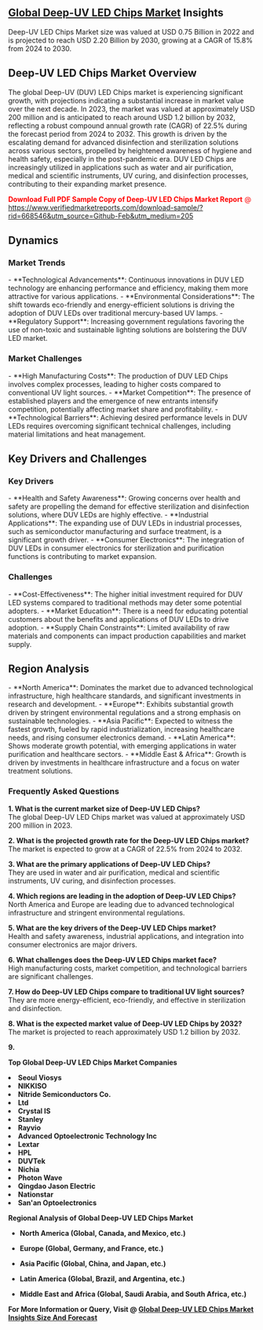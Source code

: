 <h2><a href="https://www.verifiedmarketreports.com/download-sample/?rid=668546&amp;utm_source=Github&amp;utm_medium=205" target="_blank">Global Deep-UV LED Chips Market</a> Insights</h2><p>Deep-UV LED Chips Market size was valued at USD 0.75 Billion in 2022 and is projected to reach USD 2.20 Billion by 2030, growing at a CAGR of 15.8% from 2024 to 2030.</p><p><h2>Deep-UV LED Chips Market Overview</h2> The global Deep-UV (DUV) LED Chips market is experiencing significant growth, with projections indicating a substantial increase in market value over the next decade. In 2023, the market was valued at approximately USD 200 million and is anticipated to reach around USD 1.2 billion by 2032, reflecting a robust compound annual growth rate (CAGR) of 22.5% during the forecast period from 2024 to 2032. This growth is driven by the escalating demand for advanced disinfection and sterilization solutions across various sectors, propelled by heightened awareness of hygiene and health safety, especially in the post-pandemic era. DUV LED Chips are increasingly utilized in applications such as water and air purification, medical and scientific instruments, UV curing, and disinfection processes, contributing to their expanding market presence. <p><span class=""><span style="color: #ff0000;"><strong>Download Full PDF Sample Copy of Deep-UV LED Chips Market Report</strong> @ </span><a href="https://www.verifiedmarketreports.com/download-sample/?rid=668546&amp;utm_source=Github-Feb&amp;utm_medium=205" target="_blank">https://www.verifiedmarketreports.com/download-sample/?rid=668546&amp;utm_source=Github-Feb&amp;utm_medium=205</a></span></p> <h2>Dynamics</h2> <h3>Market Trends</h3> - **Technological Advancements**: Continuous innovations in DUV LED technology are enhancing performance and efficiency, making them more attractive for various applications. - **Environmental Considerations**: The shift towards eco-friendly and energy-efficient solutions is driving the adoption of DUV LEDs over traditional mercury-based UV lamps. - **Regulatory Support**: Increasing government regulations favoring the use of non-toxic and sustainable lighting solutions are bolstering the DUV LED market. <h3>Market Challenges</h3> - **High Manufacturing Costs**: The production of DUV LED Chips involves complex processes, leading to higher costs compared to conventional UV light sources. - **Market Competition**: The presence of established players and the emergence of new entrants intensify competition, potentially affecting market share and profitability. - **Technological Barriers**: Achieving desired performance levels in DUV LEDs requires overcoming significant technical challenges, including material limitations and heat management. <h2>Key Drivers and Challenges</h2> <h3>Key Drivers</h3> - **Health and Safety Awareness**: Growing concerns over health and safety are propelling the demand for effective sterilization and disinfection solutions, where DUV LEDs are highly effective. - **Industrial Applications**: The expanding use of DUV LEDs in industrial processes, such as semiconductor manufacturing and surface treatment, is a significant growth driver. - **Consumer Electronics**: The integration of DUV LEDs in consumer electronics for sterilization and purification functions is contributing to market expansion. <h3>Challenges</h3> - **Cost-Effectiveness**: The higher initial investment required for DUV LED systems compared to traditional methods may deter some potential adopters. - **Market Education**: There is a need for educating potential customers about the benefits and applications of DUV LEDs to drive adoption. - **Supply Chain Constraints**: Limited availability of raw materials and components can impact production capabilities and market supply. <h2>Region Analysis</h2> - **North America**: Dominates the market due to advanced technological infrastructure, high healthcare standards, and significant investments in research and development. - **Europe**: Exhibits substantial growth driven by stringent environmental regulations and a strong emphasis on sustainable technologies. - **Asia Pacific**: Expected to witness the fastest growth, fueled by rapid industrialization, increasing healthcare needs, and rising consumer electronics demand. - **Latin America**: Shows moderate growth potential, with emerging applications in water purification and healthcare sectors. - **Middle East & Africa**: Growth is driven by investments in healthcare infrastructure and a focus on water treatment solutions. <h3>Frequently Asked Questions</h3> <p><strong>1. What is the current market size of Deep-UV LED Chips?</strong><br> The global Deep-UV LED Chips market was valued at approximately USD 200 million in 2023. </p> <p><strong>2. What is the projected growth rate for the Deep-UV LED Chips market?</strong><br> The market is expected to grow at a CAGR of 22.5% from 2024 to 2032. </p> <p><strong>3. What are the primary applications of Deep-UV LED Chips?</strong><br> They are used in water and air purification, medical and scientific instruments, UV curing, and disinfection processes. </p> <p><strong>4. Which regions are leading in the adoption of Deep-UV LED Chips?</strong><br> North America and Europe are leading due to advanced technological infrastructure and stringent environmental regulations. </p> <p><strong>5. What are the key drivers of the Deep-UV LED Chips market?</strong><br> Health and safety awareness, industrial applications, and integration into consumer electronics are major drivers. </p> <p><strong>6. What challenges does the Deep-UV LED Chips market face?</strong><br> High manufacturing costs, market competition, and technological barriers are significant challenges. </p> <p><strong>7. How do Deep-UV LED Chips compare to traditional UV light sources?</strong><br> They are more energy-efficient, eco-friendly, and effective in sterilization and disinfection. </p> <p><strong>8. What is the expected market value of Deep-UV LED Chips by 2032?</strong><br> The market is projected to reach approximately USD 1.2 billion by 2032. </p> <p><strong>9.</p><p><strong>Top Global Deep-UV LED Chips Market Companies</strong></p><div data-test-id=""><p><li>Seoul Viosys</li><li> NIKKISO</li><li> Nitride Semiconductors Co.</li><li>Ltd</li><li> Crystal IS</li><li> Stanley</li><li> Rayvio</li><li> Advanced Optoelectronic Technology Inc</li><li> Lextar</li><li> HPL</li><li> DUVTek</li><li> Nichia</li><li> Photon Wave</li><li> Qingdao Jason Electric</li><li> Nationstar</li><li> San'an Optoelectronics</li></p><div><strong>Regional Analysis of&nbsp;Global Deep-UV LED Chips Market</strong></div><ul><li dir="ltr"><p dir="ltr">North America&nbsp;(Global, Canada, and Mexico, etc.)</p></li><li dir="ltr"><p dir="ltr">Europe (Global, Germany, and France, etc.)</p></li><li dir="ltr"><p dir="ltr">Asia Pacific&nbsp;(Global, China, and Japan, etc.)</p></li><li dir="ltr"><p dir="ltr">Latin America&nbsp;(Global, Brazil, and Argentina, etc.)</p></li><li dir="ltr">Middle East and Africa&nbsp;(Global, Saudi Arabia, and South Africa, etc.)</li></ul><p><strong>For More Information or Query, Visit @&nbsp;</strong><strong><a href="https://www.verifiedmarketreports.com/product/deep-uv-led-chips-market/?utm_source=Github&amp;utm_medium=205" target="_blank">Global Deep-UV LED Chips Market Insights Size And Forecast</a></strong></p></div>

